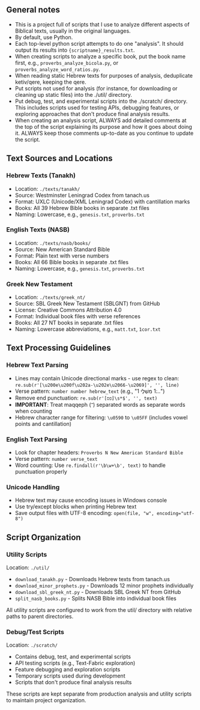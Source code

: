 ## General notes ##
- This is a project full of scripts that I use to analyze different aspects of Biblical texts, usually in the original languages.
- By default, use Python.
- Each top-level python script attempts to do one "analysis". It should output its results into `{scriptname}_results.txt`.
- When creating scripts to analyze a specific book, put the book name first, e.g., `proverbs_analyze_bicola.py`, or `proverbs_analyze_word_ratios.py`.
- When reading static Hebrew texts for purposes of analysis, deduplicate ketiv/qere, keeping the qere.
- Put scripts not used for analysis (for instance, for downloading or cleaning up static files) into the ./util/ directory.
- Put debug, test, and experimental scripts into the ./scratch/ directory. This includes scripts used for testing APIs, debugging features, or exploring approaches that don't produce final analysis results.
- When creating an analysis script, ALWAYS add detailed comments at the top of the script explaining its purpose and how it goes about doing it. ALWAYS keep those comments up-to-date as you continue to update the script.

## Text Sources and Locations

### Hebrew Texts (Tanakh)
- Location: `./texts/tanakh/`
- Source: Westminster Leningrad Codex from tanach.us
- Format: UXLC (Unicode/XML Leningrad Codex) with cantillation marks
- Books: All 39 Hebrew Bible books in separate .txt files
- Naming: Lowercase, e.g., `genesis.txt`, `proverbs.txt`

### English Texts (NASB)
- Location: `./texts/nasb/books/`
- Source: New American Standard Bible
- Format: Plain text with verse numbers
- Books: All 66 Bible books in separate .txt files
- Naming: Lowercase, e.g., `genesis.txt`, `proverbs.txt`

### Greek New Testament
- Location: `./texts/greek_nt/`
- Source: SBL Greek New Testament (SBLGNT) from GitHub
- License: Creative Commons Attribution 4.0
- Format: Individual book files with verse references
- Books: All 27 NT books in separate .txt files
- Naming: Lowercase abbreviations, e.g., `matt.txt`, `1cor.txt`

## Text Processing Guidelines

### Hebrew Text Parsing
- Lines may contain Unicode directional marks - use regex to clean: `re.sub(r'[\u200e\u200f\u202a-\u202e\u2066-\u2069]', '', line)`
- Verse pattern: `number ׃number hebrew_text` (e.g., "1 ׃1 מִשְׁלֵי...")
- Remove end punctuation: `re.sub(r'[׃פס]\s*$', '', text)`
- **IMPORTANT**: Treat maqqeph (־) separated words as separate words when counting
- Hebrew character range for filtering: `\u0590` to `\u05FF` (includes vowel points and cantillation)

### English Text Parsing
- Look for chapter headers: `Proverbs N New American Standard Bible`
- Verse pattern: `number verse_text`
- Word counting: Use `re.findall(r'\b\w+\b', text)` to handle punctuation properly

### Unicode Handling
- Hebrew text may cause encoding issues in Windows console
- Use try/except blocks when printing Hebrew text
- Save output files with UTF-8 encoding: `open(file, "w", encoding="utf-8")`

## Script Organization

### Utility Scripts
Location: `./util/`
- `download_tanakh.py` - Downloads Hebrew texts from tanach.us
- `download_minor_prophets.py` - Downloads 12 minor prophets individually
- `download_sbl_greek_nt.py` - Downloads SBL Greek NT from GitHub
- `split_nasb_books.py` - Splits NASB Bible into individual book files

All utility scripts are configured to work from the util/ directory with relative paths to parent directories.

### Debug/Test Scripts
Location: `./scratch/`
- Contains debug, test, and experimental scripts
- API testing scripts (e.g., Text-Fabric exploration)
- Feature debugging and exploration scripts
- Temporary scripts used during development
- Scripts that don't produce final analysis results

These scripts are kept separate from production analysis and utility scripts to maintain project organization.